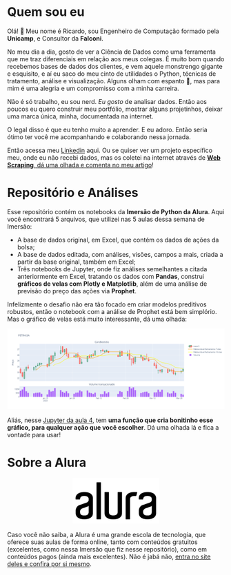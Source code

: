 # Quem sou eu

Olá! 👋
Meu nome é Ricardo, sou Engenheiro de Computação formado pela **Unicamp**, e Consultor da **Falconi**. 

No meu dia a dia, gosto de ver a Ciência de Dados como uma ferramenta que me traz diferenciais em relação aos meus colegas. É muito bom quando recebemos bases de dados dos clientes, e vem aquele monstrengo gigante e esquisito, e aí eu saco do meu cinto de utilidades o Python, técnicas de tratamento, análise e visualização. Alguns olham com espanto 👀, mas para mim é uma alegria e um compromisso com a minha carreira.

Não é só trabalho, eu sou nerd. *Eu gosto* de analisar dados. Então aos poucos eu quero construir meu portfólio, mostrar alguns projetinhos, deixar uma marca única, minha, documentada na internet.

O legal disso é que eu tenho muito a aprender. E eu adoro. Então seria ótimo ter você me acompanhando e colaborando nessa jornada.

Então acessa meu [Linkedin](https://www.linkedin.com/in/ricardopeloi/) aqui. Ou se quiser ver um projeto específico meu, onde eu não recebi dados, mas os coletei na internet através de [**Web Scraping**, dá uma olhada e comenta no meu artigo](https://www.linkedin.com/pulse/meus-projetos-de-data-science-com-web-scraping-ricardo-ferrari-peloi/)!

# Repositório e Análises
Esse repositório contém os notebooks da **Imersão de Python da Alura**. Aqui você encontrará 5 arquivos, que utilizei nas 5 aulas dessa semana de Imersão:
- A base de dados original, em Excel, que contém os dados de ações da bolsa;
- A base de dados editada, com análises, visões, campos a mais, criada a partir da base original, também em Excel;
- Três notebooks de Jupyter, onde fiz análises semelhantes a citada anteriormente em Excel, tratando os dados com **Pandas**, construi **gráficos de velas com Plotly e Matplotlib**, além de uma análise de previsão do preço das ações via **Prophet**.

Infelizmente o desafio não era tão focado em criar modelos preditivos robustos, então o notebook com a análise de Prophet está bem simplório. Mas o gráfico de velas está muito interessante, dá uma olhada:
<center><img src="https://raw.githubusercontent.com/ricardopeloi/alura_imersao_python/61c9bcd6262c1000575cc51a3f231ca3743454af/Imagens/newplot.png" alt="drawing" 
/></center>

Aliás, nesse [Jupyter da aula 4](https://github.com/ricardopeloi/alura_imersao_python/blob/Altera%C3%A7%C3%B5es/Aula_4_-_Gr%C3%A1fico_Velas.ipynb), tem **uma função que cria bonitinho esse gráfico, para qualquer ação que você escolher**. Dá uma olhada lá e fica a vontade para usar!

# Sobre a Alura
<center><img src="https://raw.githubusercontent.com/ricardopeloi/alura_imersao_python/main/Imagens/Logo%20Alura.webp" alt="drawing" width="200"
/></center>

Caso você não saiba, a Alura é uma grande escola de tecnologia, que oferece suas aulas de forma online, tanto com conteúdos gratuitos (excelentes, como nessa Imersão que fiz nesse repositório), como em conteúdos pagos (ainda mais excelentes). Não é jabá não, [entra no site deles e confira por si mesmo](https://www.alura.com.br/).
<!--stackedit_data:
eyJoaXN0b3J5IjpbNjU4NjAxOTk0XX0=
-->